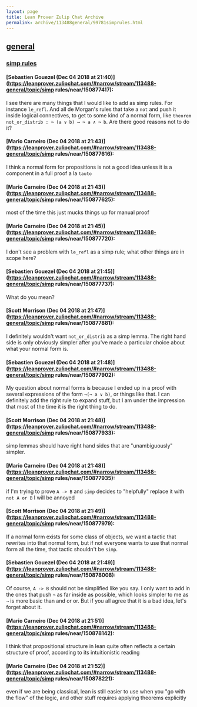 ```yaml
---
layout: page
title: Lean Prover Zulip Chat Archive 
permalink: archive/113488general/99781simprules.html
---
```


## [general](index.html)
### [simp rules](99781simprules.html)

#### [Sebastien Gouezel (Dec 04 2018 at 21:40)](https://leanprover.zulipchat.com/#narrow/stream/113488-general/topic/simp rules/near/150877417):
I see there are many things that I would like to add as simp rules. For instance `le_refl`. And all de Morgan's rules that take a `not` and push it inside logical connectives, to get to some kind of a normal form, like `theorem not_or_distrib : ¬ (a ∨ b) ↔ ¬ a ∧ ¬ b`. Are there good reasons not to do it?

#### [Mario Carneiro (Dec 04 2018 at 21:43)](https://leanprover.zulipchat.com/#narrow/stream/113488-general/topic/simp rules/near/150877616):
I think a normal form for propositions is not a good idea unless it is a component in a full proof a la `tauto`

#### [Mario Carneiro (Dec 04 2018 at 21:43)](https://leanprover.zulipchat.com/#narrow/stream/113488-general/topic/simp rules/near/150877625):
most of the time this just mucks things up for manual proof

#### [Mario Carneiro (Dec 04 2018 at 21:45)](https://leanprover.zulipchat.com/#narrow/stream/113488-general/topic/simp rules/near/150877720):
I don't see a problem with `le_refl` as a simp rule; what other things are in scope here?

#### [Sebastien Gouezel (Dec 04 2018 at 21:45)](https://leanprover.zulipchat.com/#narrow/stream/113488-general/topic/simp rules/near/150877737):
What do you mean?

#### [Scott Morrison (Dec 04 2018 at 21:47)](https://leanprover.zulipchat.com/#narrow/stream/113488-general/topic/simp rules/near/150877881):
I definitely wouldn't want `not_or_distrib` as a simp lemma. The right hand side is only obviously simpler after you've made a particular choice about what your normal form is.

#### [Sebastien Gouezel (Dec 04 2018 at 21:48)](https://leanprover.zulipchat.com/#narrow/stream/113488-general/topic/simp rules/near/150877902):
My question about normal forms is because I ended up in a proof with several expressions of the form `¬(¬ a ∨ b)`, or things like that. I can definitely add the right rule to expand stuff, but I am under the impression that most of the time it is the right thing to do.

#### [Scott Morrison (Dec 04 2018 at 21:48)](https://leanprover.zulipchat.com/#narrow/stream/113488-general/topic/simp rules/near/150877933):
simp lemmas should have right hand sides that are "unambiguously" simpler.

#### [Mario Carneiro (Dec 04 2018 at 21:48)](https://leanprover.zulipchat.com/#narrow/stream/113488-general/topic/simp rules/near/150877935):
if I'm trying to prove `A -> B` and `simp` decides to "helpfully" replace it with `not A or B` I will be annoyed

#### [Scott Morrison (Dec 04 2018 at 21:49)](https://leanprover.zulipchat.com/#narrow/stream/113488-general/topic/simp rules/near/150877979):
If a normal form exists for some class of objects, we want a tactic that rewrites into that normal form, but if not everyone wants to use that normal form all the time, that tactic shouldn't be `simp`.

#### [Sebastien Gouezel (Dec 04 2018 at 21:49)](https://leanprover.zulipchat.com/#narrow/stream/113488-general/topic/simp rules/near/150878008):
Of course, `A -> B` should not be simplified like you say. I only want to add in the ones that push `¬` as far inside as possible, which looks simpler to me as `¬` is more basic than and or or. But if you all agree that it is a bad idea, let's forget about it.

#### [Mario Carneiro (Dec 04 2018 at 21:51)](https://leanprover.zulipchat.com/#narrow/stream/113488-general/topic/simp rules/near/150878142):
I think that propositional structure in lean quite often reflects a certain structure of proof, according to its intuitionistic reading

#### [Mario Carneiro (Dec 04 2018 at 21:52)](https://leanprover.zulipchat.com/#narrow/stream/113488-general/topic/simp rules/near/150878221):
even if we are being classical, lean is still easier to use when you "go with the flow" of the logic, and other stuff requires applying theorems explicitly

